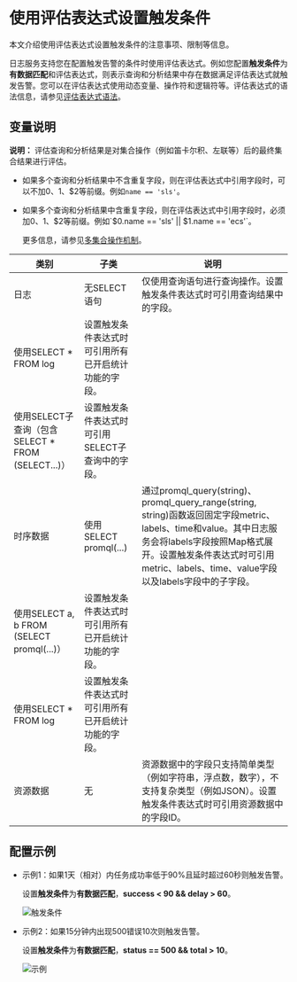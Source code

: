 # 使用评估表达式设置触发条件

本文介绍使用评估表达式设置触发条件的注意事项、限制等信息。

日志服务支持您在配置触发告警的条件时使用评估表达式。例如您配置**触发条件**为**有数据匹配**和评估表达式，则表示查询和分析结果中存在数据满足评估表达式就触发告警。您可以在评估表达式使用动态变量、操作符和逻辑符等。评估表达式的语法信息，请参见[评估表达式语法](/cn.zh-CN/告警（新版）/告警监控/监控规则编排/评估表达式语法.md)。

## 变量说明

**说明：** 评估查询和分析结果是对集合操作（例如笛卡尔积、左联等）后的最终集合结果进行评估。

-   如果多个查询和分析结果中不含重复字段，则在评估表达式中引用字段时，可以不加$0、$1、$2等前缀。例如`name == 'sls'`。
-   如果多个查询和分析结果中含重复字段，则在评估表达式中引用字段时，必须加$0、$1、$2等前缀。例如`$0.name == 'sls' || $1.name == 'ecs'`。

    更多信息，请参见[多集合操作机制]()。


|类别|子类|说明|
|--|--|--|
|日志|无SELECT语句|仅使用查询语句进行查询操作。设置触发条件表达式时可引用查询结果中的字段。 |
|使用SELECT \* FROM log|设置触发条件表达式时可引用所有已开启统计功能的字段。|
|使用SELECT子查询（包含SELECT \* FROM \(SELECT...\)）|设置触发条件表达式时可引用SELECT子查询中的字段。|
|时序数据|使用SELECT promql\(...\)|通过promql\_query\(string\)、promql\_query\_range\(string, string\)函数返回固定字段metric、labels、time和value。其中日志服务会将labels字段按照Map格式展开。设置触发条件表达式时可引用metric、labels、time、value字段以及labels字段中的子字段。 |
|使用SELECT a, b FROM \(SELECT promql\(...\)）|设置触发条件表达式时可引用所有已开启统计功能的字段。|
|使用SELECT \* FROM log|设置触发条件表达式时可引用所有已开启统计功能的字段。|
|资源数据|无|资源数据中的字段只支持简单类型（例如字符串，浮点数，数字），不支持复杂类型（例如JSON）。设置触发条件表达式时可引用资源数据中的字段ID。 |

## 配置示例

-   示例1：如果1天（相对）内任务成功率低于90%且延时超过60秒则触发告警。

    设置**触发条件**为**有数据匹配**，**success < 90 && delay \> 60**。

    ![触发条件](https://static-aliyun-doc.oss-accelerate.aliyuncs.com/assets/img/zh-CN/3210098161/p265425.png)

-   示例2：如果15分钟内出现500错误10次则触发告警。

    设置**触发条件**为**有数据匹配**，**status == 500 && total \> 10**。

    ![示例](https://static-aliyun-doc.oss-accelerate.aliyuncs.com/assets/img/zh-CN/3210098161/p265434.png)


